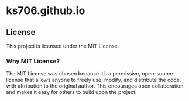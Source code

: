 # ks706.github.io
## License

This project is licensed under the MIT License.

### Why MIT License?
The MIT License was chosen because it’s a permissive, open-source license that allows anyone to freely use, modify, and distribute the code, with attribution to the original author. This encourages open collaboration and makes it easy for others to build upon the project.
